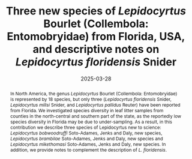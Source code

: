 ---
title: 'Three new species of <i>Lepidocyrtus</i> Bourlet (Collembola: Entomobryidae) from Florida, USA, and descriptive notes on <i>Lepidocyrtus floridensis</i> Snider'
date: '2025-03-28'
doi: ''
journal: Insecta Mundi
issue: '1114'
pagination: '1–25'
zoobank: 'urn:lsid:zoobank.org:pub:532CD2B6-7ECA-4290-B2F1-4881AFDBDD7B'
authors:
  - first_name: 'Felipe'
    last_name: 'Soto-Adames'
    affiliation: 'Florida State Collection of Arthropods, Division of Plant Industry, Florida Department of Agriculture and Consumer Services, 1911 SW 34th St., Gainesville, FL 32608'
    email: 'felipe.soto-adames@fdacs.gov'

  - first_name: 'Emily'
    last_name: 'Jenks'
    affiliation: 'Florida State Collection of Arthropods, Division of Plant Industry, Florida Department of Agriculture and Consumer Services, 1911 SW 34th St., Gainesville, FL 32608'
    email: tar1672@yahoo.com
  
  - first_name: 'Kathryn M.' 
    last_name: 'Daly'
    affiliation: 'Florida State Collection of Arthropods, Division of Plant Industry, Florida Department of Agriculture and Consumer Services, 1911 SW 34th St., Gainesville, FL 32608'
    email: 'kathryn.daly@fdacs.gov'

download: ''
supplementary: ''
keywords:
  - Chaetotaxy
  - macrosetae formula
  - Lepidocyrtinae
  - Florida State Collection of Arthropods
  - Caribbean Basin
  - Nearctic Region

categories:
  - Collembola
  - Entomobryidae
  
references:

resumen: 'En América del Norte, el género <i>Lepidocyrtus</i> Bourlet está representado por 18 especies. Aunque el estado de Florida alberga una vasta diversidad de hábitats, solo tres especies de <i>Lepidocyrtus</i> (<i>Lepidocyrtus floridensis</i> Snider, <i>Lepidocyrtus millsi</i> Snider, and <i>Lepidocyrtus pallidus</i> Reuter) han sido reportadas para la región. Asumiendo que la deficiencia en la diversidad de especies reportadas de Florida es debido a la falta de muestreo adecuado, examinamos colecciones aleatorias de condados en la región norcentral y sur del Estado. Como resultado, en la presente contribución describimos tres especies nuevas para la ciencia: <i>Lepidocyrtus bobwoodruffi</i> Soto-Adames, Jenks and Daly, nueva especie, <i>Lepidocyrtus brambilae</i> Soto-Adames, Jenks and Daly, nueva especie and <i>Lepidocyrtus mikethomasi</i> Soto-Adames, Jenks and Daly, nueva especie. En adición, proveemos notas que complementan la descripción original de <i>L. floridensis</i>.'

abstract: 'In North America, the genus <i>Lepidocyrtus</i> Bourlet (Collembola: Entomobryidae) is represented by 18 species, but only three (<i>Lepidocyrtus floridensis</i> Snider, <i>Lepidocyrtus millsi</i> Snider, and <i>Lepidocyrtus pallidus</i> Reuter) have been reported from Florida. We investigated species diversity in leaf litter samples from counties in the north-central and southern part of the state, as the reportedly low species diversity in Florida may be due to under-sampling. As a result, in this contribution we describe three species of Lepidocyrtus new to science: <i>Lepidocyrtus bobwoodruffi</i> Soto-Adames, Jenks and Daly, new species, <i>Lepidocyrtus brambilae</i> Soto-Adames, Jenks and Daly, new species and <i>Lepidocyrtus mikethomasi</i> Soto-Adames, Jenks and Daly, new species. In addition, we provide notes to complement the description of <i>L. floridensis</i>.'
---